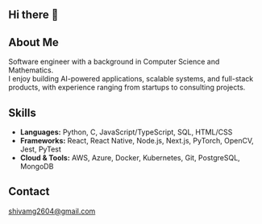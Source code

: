 ## Hi there 👋

## About Me
Software engineer with a background in Computer Science and Mathematics.  
I enjoy building AI-powered applications, scalable systems, and full-stack products, with experience ranging from startups to consulting projects.

## Skills
- **Languages:** Python, C, JavaScript/TypeScript, SQL, HTML/CSS  
- **Frameworks:** React, React Native, Node.js, Next.js, PyTorch, OpenCV, Jest, PyTest  
- **Cloud & Tools:** AWS, Azure, Docker, Kubernetes, Git, PostgreSQL, MongoDB  

## Contact
shivamg2604@gmail.com  

<!--
**22shivam/22shivam** is a ✨ _special_ ✨ repository because its `README.md` (this file) appears on your GitHub profile.

Here are some ideas to get you started:

- 🔭 I’m currently working on ...
- 🌱 I’m currently learning ...
- 👯 I’m looking to collaborate on ...
- 🤔 I’m looking for help with ...
- 💬 Ask me about ...
- 📫 How to reach me: ...
- 😄 Pronouns: ...
- ⚡ Fun fact: ...
-->
